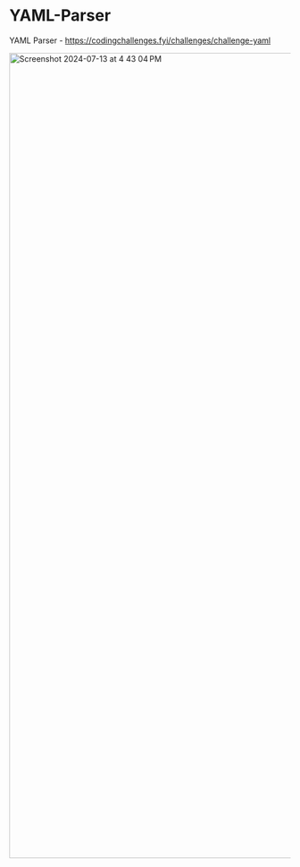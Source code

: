 # YAML-Parser
YAML Parser - https://codingchallenges.fyi/challenges/challenge-yaml

<img width="1440" alt="Screenshot 2024-07-13 at 4 43 04 PM" src="https://github.com/user-attachments/assets/29f3aae5-937e-47e0-9d86-6efda21d32e7">
